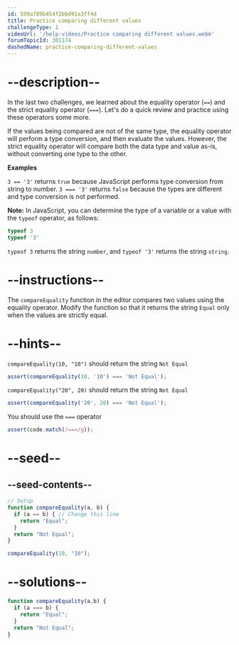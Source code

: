 ```yaml
---
id: 599a789b454f2bbd91a3ff4d
title: Practice comparing different values
challengeType: 1
videoUrl: '/help-videos/Practice comparing different values.webm'
forumTopicId: 301174
dashedName: practice-comparing-different-values
---
```


# --description--

In the last two challenges, we learned about the equality operator (`==`) and the strict equality operator (`===`). Let's do a quick review and practice using these operators some more.

If the values being compared are not of the same type, the equality operator will perform a type conversion, and then evaluate the values. However, the strict equality operator will compare both the data type and value as-is, without converting one type to the other.

**Examples**

`3 == '3'` returns `true` because JavaScript performs type conversion from string to number. `3 === '3'` returns `false` because the types are different and type conversion is not performed.

**Note:** In JavaScript, you can determine the type of a variable or a value with the `typeof` operator, as follows:

```js
typeof 3
typeof '3'
```

`typeof 3` returns the string `number`, and `typeof '3'` returns the string `string`.

# --instructions--

The `compareEquality` function in the editor compares two values using the equality operator. Modify the function so that it returns the string `Equal` only when the values are strictly equal.

# --hints--

`compareEquality(10, "10")` should return the string `Not Equal`

```js
assert(compareEquality(10, '10') === 'Not Equal');
```

`compareEquality("20", 20)` should return the string `Not Equal`

```js
assert(compareEquality('20', 20) === 'Not Equal');
```

You should use the `===` operator

```js
assert(code.match(/===/g));
```

# --seed--

## --seed-contents--

```js
// Setup
function compareEquality(a, b) {
  if (a == b) { // Change this line
    return "Equal";
  }
  return "Not Equal";
}

compareEquality(10, "10");
```

# --solutions--

```js
function compareEquality(a,b) {
  if (a === b) {
    return "Equal";
  }
  return "Not Equal";
}
```
